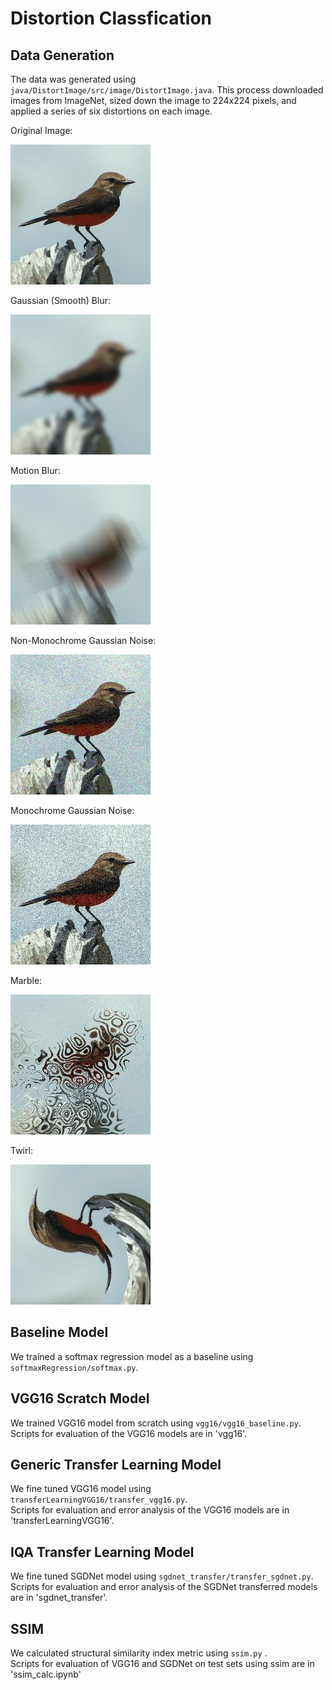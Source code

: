 # Distortion Classfication

## Data Generation
The data was generated using `java/DistortImage/src/image/DistortImage.java`.  This process downloaded images from ImageNet, sized down the image to 224x224 pixels, and applied a series of six distortions on each image.

Original Image: 

![Image 1](sampleImages/00000007.0.organism.jpg)

Gaussian (Smooth) Blur:

![Image 1](sampleImages/00000007.1.organism.jpg)

Motion Blur:

![Image 1](sampleImages/00000007.2.organism.jpg)

Non-Monochrome Gaussian Noise:

![Image 1](sampleImages/00000007.3.organism.jpg)

Monochrome Gaussian Noise:

![Image 1](sampleImages/00000007.4.organism.jpg)

Marble:

![Image 1](sampleImages/00000007.5.organism.jpg)

Twirl:

![Image 1](sampleImages/00000007.7.organism.jpg)

## Baseline Model
We trained a softmax regression model as a baseline using `softmaxRegression/softmax.py`.

## VGG16 Scratch Model
We trained VGG16 model from scratch using `vgg16/vgg16_baseline.py`.\
Scripts for evaluation of the VGG16 models are in 'vgg16'.

## Generic Transfer Learning Model
We fine tuned VGG16 model using `transferLearningVGG16/transfer_vgg16.py`.\
Scripts for evaluation and error analysis of the VGG16 models are in 'transferLearningVGG16'.

## IQA Transfer Learning Model
We fine tuned SGDNet model using `sgdnet_transfer/transfer_sgdnet.py`.
Scripts for evaluation and error analysis of the SGDNet transferred models are in 'sgdnet_transfer'.

## SSIM
We calculated structural similarity index metric using `ssim.py` .\
Scripts for evaluation of VGG16 and SGDNet on test sets using ssim are in 'ssim_calc.ipynb'
